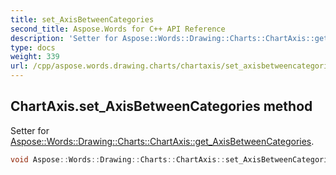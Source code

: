 ```yaml
---
title: set_AxisBetweenCategories
second_title: Aspose.Words for C++ API Reference
description: 'Setter for Aspose::Words::Drawing::Charts::ChartAxis::get_AxisBetweenCategories.'
type: docs
weight: 339
url: /cpp/aspose.words.drawing.charts/chartaxis/set_axisbetweencategories/
---
```

## ChartAxis.set_AxisBetweenCategories method


Setter for [Aspose::Words::Drawing::Charts::ChartAxis::get_AxisBetweenCategories](../get_axisbetweencategories/).

```cpp
void Aspose::Words::Drawing::Charts::ChartAxis::set_AxisBetweenCategories(bool value)
```


